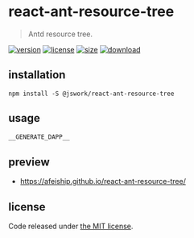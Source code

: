# react-ant-resource-tree
> Antd resource tree.

[![version][version-image]][version-url]
[![license][license-image]][license-url]
[![size][size-image]][size-url]
[![download][download-image]][download-url]

## installation
```shell
npm install -S @jswork/react-ant-resource-tree
```

## usage
  ```js
__GENERATE_DAPP__
  ```

## preview
- https://afeiship.github.io/react-ant-resource-tree/

## license
Code released under [the MIT license](https://github.com/afeiship/react-ant-resource-tree/blob/master/LICENSE.txt).

[version-image]: https://img.shields.io/npm/v/@jswork/react-ant-resource-tree
[version-url]: https://npmjs.org/package/@jswork/react-ant-resource-tree

[license-image]: https://img.shields.io/npm/l/@jswork/react-ant-resource-tree
[license-url]: https://github.com/afeiship/react-ant-resource-tree/blob/master/LICENSE.txt

[size-image]: https://img.shields.io/bundlephobia/minzip/@jswork/react-ant-resource-tree
[size-url]: https://github.com/afeiship/react-ant-resource-tree/blob/master/dist/react-ant-resource-tree.min.js

[download-image]: https://img.shields.io/npm/dm/@jswork/react-ant-resource-tree
[download-url]: https://www.npmjs.com/package/@jswork/react-ant-resource-tree
